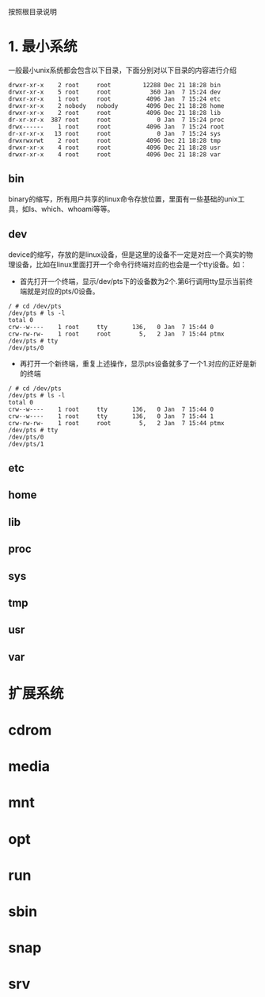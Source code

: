 按照根目录说明
# 1. 最小系统
一般最小unix系统都会包含以下目录，下面分别对以下目录的内容进行介绍
```shell
drwxr-xr-x    2 root     root         12288 Dec 21 18:28 bin
drwxr-xr-x    5 root     root           360 Jan  7 15:24 dev
drwxr-xr-x    1 root     root          4096 Jan  7 15:24 etc
drwxr-xr-x    2 nobody   nobody        4096 Dec 21 18:28 home
drwxr-xr-x    2 root     root          4096 Dec 21 18:28 lib
dr-xr-xr-x  387 root     root             0 Jan  7 15:24 proc
drwx------    1 root     root          4096 Jan  7 15:24 root
dr-xr-xr-x   13 root     root             0 Jan  7 15:24 sys
drwxrwxrwt    2 root     root          4096 Dec 21 18:28 tmp
drwxr-xr-x    4 root     root          4096 Dec 21 18:28 usr
drwxr-xr-x    4 root     root          4096 Dec 21 18:28 var
```
## bin
binary的缩写，所有用户共享的linux命令存放位置，里面有一些基础的unix工具，如ls、which、whoami等等。
## dev
device的缩写，存放的是linux设备，但是这里的设备不一定是对应一个真实的物理设备，比如在linux里面打开一个命令行终端对应的也会是一个tty设备。如：
* 首先打开一个终端，显示/dev/pts下的设备数为2个.第6行调用tty显示当前终端就是对应的pts/0设备。
```shell {.line-numbers}
/ # cd /dev/pts
/dev/pts # ls -l
total 0
crw--w----    1 root     tty       136,   0 Jan  7 15:44 0
crw-rw-rw-    1 root     root        5,   2 Jan  7 15:44 ptmx
/dev/pts # tty
/dev/pts/0
```
* 再打开一个新终端，重复上述操作，显示pts设备就多了一个1.对应的正好是新的终端
```shell {.line-numbers}
/ # cd /dev/pts
/dev/pts # ls -l
total 0
crw--w----    1 root     tty       136,   0 Jan  7 15:44 0
crw--w----    1 root     tty       136,   0 Jan  7 15:44 1
crw-rw-rw-    1 root     root        5,   2 Jan  7 15:44 ptmx
/dev/pts # tty
/dev/pts/0
/dev/pts/1
```


## etc

## home
## lib
## proc
## sys
## tmp
## usr
## var
# 扩展系统

# cdrom





# media

# mnt

# opt


# run

# sbin

# snap

# srv

